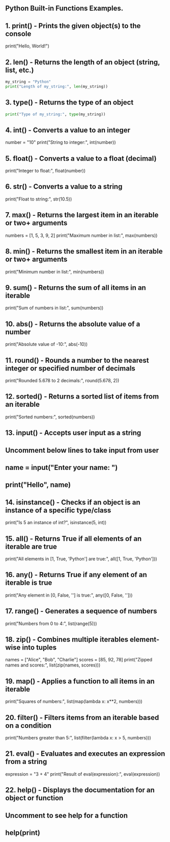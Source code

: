 ## Python Built-in Functions Examples.

## 1. print() - Prints the given object(s) to the console
print("Hello, World!")

## 2. len() - Returns the length of an object (string, list, etc.)

```python
my_string = "Python"
print("Length of my_string:", len(my_string))
```

## 3. type() - Returns the type of an object
```python
print("Type of my_string:", type(my_string))
```
## 4. int() - Converts a value to an integer
number = "10"
print("String to integer:", int(number))

## 5. float() - Converts a value to a float (decimal)
print("Integer to float:", float(number))

## 6. str() - Converts a value to a string
print("Float to string:", str(10.5))

## 7. max() - Returns the largest item in an iterable or two+ arguments
numbers = [1, 5, 3, 9, 2]
print("Maximum number in list:", max(numbers))

## 8. min() - Returns the smallest item in an iterable or two+ arguments
print("Minimum number in list:", min(numbers))

## 9. sum() - Returns the sum of all items in an iterable
print("Sum of numbers in list:", sum(numbers))

## 10. abs() - Returns the absolute value of a number
print("Absolute value of -10:", abs(-10))

## 11. round() - Rounds a number to the nearest integer or specified number of decimals
print("Rounded 5.678 to 2 decimals:", round(5.678, 2))

## 12. sorted() - Returns a sorted list of items from an iterable
print("Sorted numbers:", sorted(numbers))

## 13. input() - Accepts user input as a string
## Uncomment below lines to take input from user
## name = input("Enter your name: ")
## print("Hello", name)

## 14. isinstance() - Checks if an object is an instance of a specific type/class
print("Is 5 an instance of int?", isinstance(5, int))

## 15. all() - Returns True if all elements of an iterable are true
print("All elements in [1, True, 'Python'] are true:", all([1, True, 'Python']))

## 16. any() - Returns True if any element of an iterable is true
print("Any element in [0, False, ''] is true:", any([0, False, '']))

## 17. range() - Generates a sequence of numbers
print("Numbers from 0 to 4:", list(range(5)))

## 18. zip() - Combines multiple iterables element-wise into tuples
names = ["Alice", "Bob", "Charlie"]
scores = [85, 92, 78]
print("Zipped names and scores:", list(zip(names, scores)))

## 19. map() - Applies a function to all items in an iterable
print("Squares of numbers:", list(map(lambda x: x**2, numbers)))

## 20. filter() - Filters items from an iterable based on a condition
print("Numbers greater than 5:", list(filter(lambda x: x > 5, numbers)))

## 21. eval() - Evaluates and executes an expression from a string
expression = "3 + 4"
print("Result of eval(expression):", eval(expression))

## 22. help() - Displays the documentation for an object or function
## Uncomment to see help for a function
## help(print)

